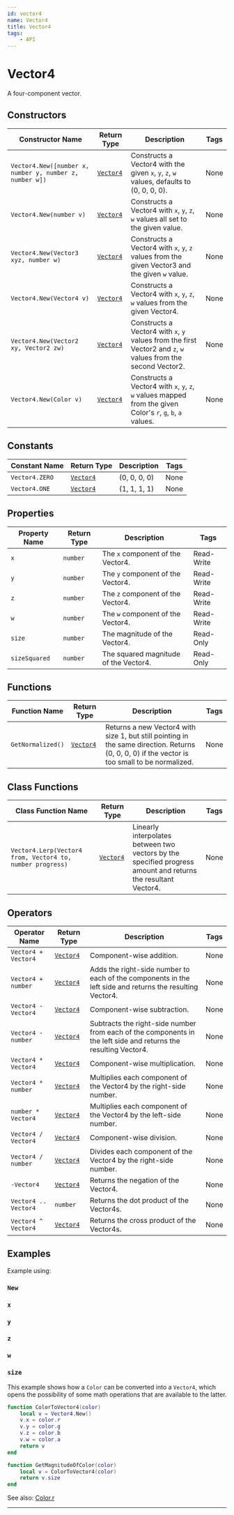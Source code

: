 ```yaml
---
id: vector4
name: Vector4
title: Vector4
tags:
    - API
---
```


# Vector4

A four-component vector.

## Constructors

| Constructor Name | Return Type | Description | Tags |
| ----------- | ----------- | ----------- | ---- |
| `Vector4.New([number x, number y, number z, number w])` | [`Vector4`](vector4.md) | Constructs a Vector4 with the given `x`, `y`, `z`, `w` values, defaults to (0, 0, 0, 0). | None |
| `Vector4.New(number v)` | [`Vector4`](vector4.md) | Constructs a Vector4 with `x`, `y`, `z`, `w` values all set to the given value. | None |
| `Vector4.New(Vector3 xyz, number w)` | [`Vector4`](vector4.md) | Constructs a Vector4 with `x`, `y`, `z` values from the given Vector3 and the given `w` value. | None |
| `Vector4.New(Vector4 v)` | [`Vector4`](vector4.md) | Constructs a Vector4 with `x`, `y`, `z`, `w` values from the given Vector4. | None |
| `Vector4.New(Vector2 xy, Vector2 zw)` | [`Vector4`](vector4.md) | Constructs a Vector4 with `x`, `y` values from the first Vector2 and `z`, `w` values from the second Vector2. | None |
| `Vector4.New(Color v)` | [`Vector4`](vector4.md) | Constructs a Vector4 with `x`, `y`, `z`, `w` values mapped from the given Color's `r`, `g`, `b`, `a` values. | None |

## Constants

| Constant Name | Return Type | Description | Tags |
| ----------- | ----------- | ----------- | ---- |
| `Vector4.ZERO` | [`Vector4`](vector4.md) | (0, 0, 0, 0) | None |
| `Vector4.ONE` | [`Vector4`](vector4.md) | (1, 1, 1, 1) | None |

## Properties

| Property Name | Return Type | Description | Tags |
| -------- | ----------- | ----------- | ---- |
| `x` | `number` | The `x` component of the Vector4. | Read-Write |
| `y` | `number` | The `y` component of the Vector4. | Read-Write |
| `z` | `number` | The `z` component of the Vector4. | Read-Write |
| `w` | `number` | The `w` component of the Vector4. | Read-Write |
| `size` | `number` | The magnitude of the Vector4. | Read-Only |
| `sizeSquared` | `number` | The squared magnitude of the Vector4. | Read-Only |

## Functions

| Function Name | Return Type | Description | Tags |
| -------- | ----------- | ----------- | ---- |
| `GetNormalized()` | [`Vector4`](vector4.md) | Returns a new Vector4 with size 1, but still pointing in the same direction. Returns (0, 0, 0, 0) if the vector is too small to be normalized. | None |

## Class Functions

| Class Function Name | Return Type | Description | Tags |
| -------------- | ----------- | ----------- | ---- |
| `Vector4.Lerp(Vector4 from, Vector4 to, number progress)` | [`Vector4`](vector4.md) | Linearly interpolates between two vectors by the specified progress amount and returns the resultant Vector4. | None |

## Operators

| Operator Name | Return Type | Description | Tags |
| -------- | ----------- | ----------- | ---- |
| `Vector4 + Vector4` | [`Vector4`](vector4.md) | Component-wise addition. | None |
| `Vector4 + number` | [`Vector4`](vector4.md) | Adds the right-side number to each of the components in the left side and returns the resulting Vector4. | None |
| `Vector4 - Vector4` | [`Vector4`](vector4.md) | Component-wise subtraction. | None |
| `Vector4 - number` | [`Vector4`](vector4.md) | Subtracts the right-side number from each of the components in the left side and returns the resulting Vector4. | None |
| `Vector4 * Vector4` | [`Vector4`](vector4.md) | Component-wise multiplication. | None |
| `Vector4 * number` | [`Vector4`](vector4.md) | Multiplies each component of the Vector4 by the right-side number. | None |
| `number * Vector4` | [`Vector4`](vector4.md) | Multiplies each component of the Vector4 by the left-side number. | None |
| `Vector4 / Vector4` | [`Vector4`](vector4.md) | Component-wise division. | None |
| `Vector4 / number` | [`Vector4`](vector4.md) | Divides each component of the Vector4 by the right-side number. | None |
| `-Vector4` | [`Vector4`](vector4.md) | Returns the negation of the Vector4. | None |
| `Vector4 .. Vector4` | `number` | Returns the dot product of the Vector4s. | None |
| `Vector4 ^ Vector4` | [`Vector4`](vector4.md) | Returns the cross product of the Vector4s. | None |

## Examples

Example using:

### `New`

### `x`

### `y`

### `z`

### `w`

### `size`

This example shows how a `Color` can be converted into a `Vector4`, which opens the possibility of some math operations that are available to the latter.

```lua
function ColorToVector4(color)
    local v = Vector4.New()
    v.x = color.r
    v.y = color.g
    v.z = color.b
    v.w = color.a
    return v
end

function GetMagnitudeOfColor(color)
    local v = ColorToVector4(color)
    return v.size
end
```

See also: [Color.r](color.md)

---
